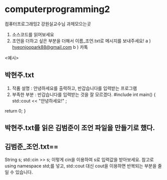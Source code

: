 # computerprogramming2
컴퓨터프로그래밍2 강원실교수님 과제모으는곳

1. 소스코드를 읽어보세요
2. 조언을 더하고 싶은 부분을 더해서 이름_조언.txt로 메시지를 보내주세요!
  a ) hyeonjoopark88@gmail.com
  b ) 카톡

<예시>

## 박현주.txt
1. 작품 설명 : 안녕하세요를 출력하고, 반갑습니다를 입력받는 프로그램
2. 부족한 부분 : 반갑습니다를 입력받는 것을 잘 모르겠다.
\#include <iostream>
int main()
{
  std::cout << "안녕하세요!" ;
  
  return 0;
}

## 박현주.txt를 읽은 김범준이 조언 파일을 만들기로 했다.

## 김범준_조언.txt==
String s;
std::cin >> s;
이렇게 cin을 이용하여 s로 입력값을 받아보세요.
참고로 using namespace std;를 넣고, std::cout 대신 cout을 이용하면 반복되는 부분을 줄일 수 있습니다.
